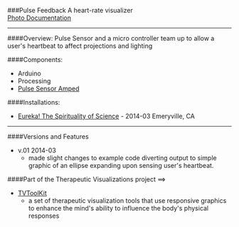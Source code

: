 ###Pulse Feedback
A heart-rate visualizer  
[Photo Documentation](https://www.flickr.com/photos/jaycody9/sets/72157645325802743/)
____________

####Overview:
Pulse Sensor and a micro controller team up to allow a user's heartbeat to affect projections and lighting

####Components:
- Arduino
- Processing
- [Pulse Sensor Amped]


####Installations:
- [Eureka! The Spirituality of Science](https://www.flickr.com/photos/jaycody9/sets/72157645325802743/)  -  2014-03 Emeryville, CA



____________
####Versions and Features
- v.01 2014-03
	- made slight changes to example code diverting output to simple graphic of an ellipse expanding upon sensing user's heartbeat.


####Part of the Therapeutic Visualizations project ==> 
- [TVToolKit](https://github.com/VideoAlchemy/TVToolkit)
	- a set of therapeutic visualization tools that use responsive graphics to enhance the mind's ability to influence the body's physical responses










[Pulse Sensor Amped]:http://www.adafruit.com/blog/2012/11/09/new-product-pulse-sensor-amped/
